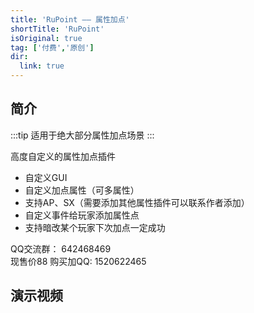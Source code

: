 ```yaml
---
title: 'RuPoint —— 属性加点'
shortTitle: 'RuPoint'
isOriginal: true
tag: ['付费','原创']
dir:
  link: true
---
```


## 简介
:::tip 适用于绝大部分属性加点场景 
:::

高度自定义的属性加点插件
- 自定义GUI
- 自定义加点属性（可多属性）
- 支持AP、SX（需要添加其他属性插件可以联系作者添加）
- 自定义事件给玩家添加属性点
- 支持暗改某个玩家下次加点一定成功

QQ交流群： 642468469  
现售价88 购买加QQ: 1520622465

## 演示视频

<BiliBili bvid="BV1nYmNYkEZr" />
